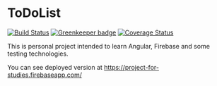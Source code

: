 # ToDoList

[![Build Status](https://travis-ci.org/aivarsliepa/to-do-list.svg?branch=master)](https://travis-ci.org/aivarsliepa/to-do-list)
[![Greenkeeper badge](https://badges.greenkeeper.io/aivarsliepa/to-do-list.svg)](https://greenkeeper.io/)
[![Coverage Status](https://coveralls.io/repos/aivarsliepa/to-do-list/badge.svg?branch=master)](https://coveralls.io/r/aivarsliepa/to-do-list?branch=master)


This is personal project intended to learn Angular, Firebase and some testing technologies.

You can see deployed version at https://project-for-studies.firebaseapp.com/
